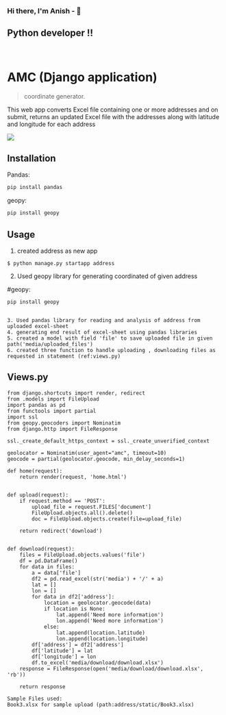 ### Hi there, I'm Anish - 👋

## Python developer !!

<br />

# AMC (Django application)
> coordinate generator.

This web app converts Excel file containing one or more addresses and on submit, returns an updated Excel file with the addresses along with latitude and longitude for each address

![](header.png)

## Installation

Pandas:

```sh
pip install pandas
```

geopy:

```sh
pip install geopy
```

## Usage
1. created address as new app
```
$ python manage.py startapp address
```

2. Used geopy library for generating coordinated of given address

#geopy:

```sh
pip install geopy
```


```   

3. Used pandas library for reading and analysis of address from uploaded excel-sheet 
4. generating end result of excel-sheet using pandas libraries
5. created a model with field 'file' to save uploaded file in given path('media/uploaded_files')
6. created three function to handle uploading , downloading files as requested in statement (ref:views.py)
```
## Views.py

    from django.shortcuts import render, redirect
    from .models import FileUpload
    import pandas as pd
    from functools import partial
    import ssl
    from geopy.geocoders import Nominatim
    from django.http import FileResponse

    ssl._create_default_https_context = ssl._create_unverified_context

    geolocator = Nominatim(user_agent="amc", timeout=10)
    geocode = partial(geolocator.geocode, min_delay_seconds=1)

    def home(request):
        return render(request, 'home.html')


    def upload(request):
        if request.method == 'POST':
            upload_file = request.FILES['document']
            FileUpload.objects.all().delete()
            doc = FileUpload.objects.create(file=upload_file)

        return redirect('download')


    def download(request):
        files = FileUpload.objects.values('file')
        df = pd.DataFrame()
        for data in files:
            a = data['file']
            df2 = pd.read_excel(str('media') + '/' + a)
            lat = []
            lon = []
            for data in df2['address']:
                location = geolocator.geocode(data)
                if location is None:
                    lat.append('Need more information')
                    lon.append('Need more information')
                else:
                    lat.append(location.latitude)
                    lon.append(location.longitude)
            df['address'] = df2['address']
            df['latitude'] = lat
            df['longitude'] = lon
            df.to_excel('media/download/download.xlsx')
        response = FileResponse(open('media/download/download.xlsx', 'rb'))

        return response
```
Sample Files used:
Book3.xlsx for sample upload (path:address/static/Book3.xlsx)